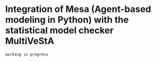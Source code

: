 # Integration of Mesa (Agent-based modeling in Python) with the statistical model checker MultiVeStA


`working in progress`
